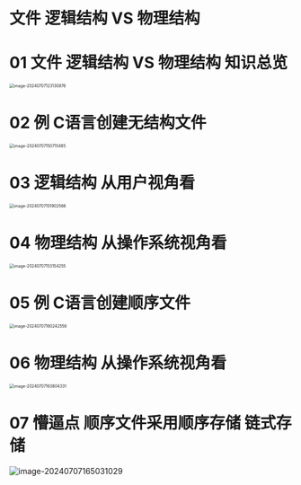 # 文件 逻辑结构 VS 物理结构



# 01 文件 逻辑结构 VS 物理结构 知识总览

<img src="https://cvp.oss-cn-shanghai.aliyuncs.com/picgo/202407071231993.png" alt="image-20240707123130876" style="zoom:50%;" />



# 02 例 C语言创建无结构文件

<img src="https://cvp.oss-cn-shanghai.aliyuncs.com/picgo/202407071507814.png" alt="image-20240707150715485" style="zoom:50%;" />



# 03 逻辑结构 从用户视角看

<img src="https://cvp.oss-cn-shanghai.aliyuncs.com/picgo/202407071519839.png" alt="image-20240707151902566" style="zoom:50%;" />



# 04 物理结构 从操作系统视角看

<img src="https://cvp.oss-cn-shanghai.aliyuncs.com/picgo/202407071531623.png" alt="image-20240707153154255" style="zoom:50%;" />



# 05 例 C语言创建顺序文件

<img src="https://cvp.oss-cn-shanghai.aliyuncs.com/picgo/202407071602782.png" alt="image-20240707160242556" style="zoom:50%;" />



# 06 物理结构 从操作系统视角看

<img src="https://cvp.oss-cn-shanghai.aliyuncs.com/picgo/202407071638595.png" alt="image-20240707163804331" style="zoom:50%;" />



# 07 懵逼点 顺序文件采用顺序存储 链式存储

![image-20240707165031029](https://cvp.oss-cn-shanghai.aliyuncs.com/picgo/202407071650333.png)
